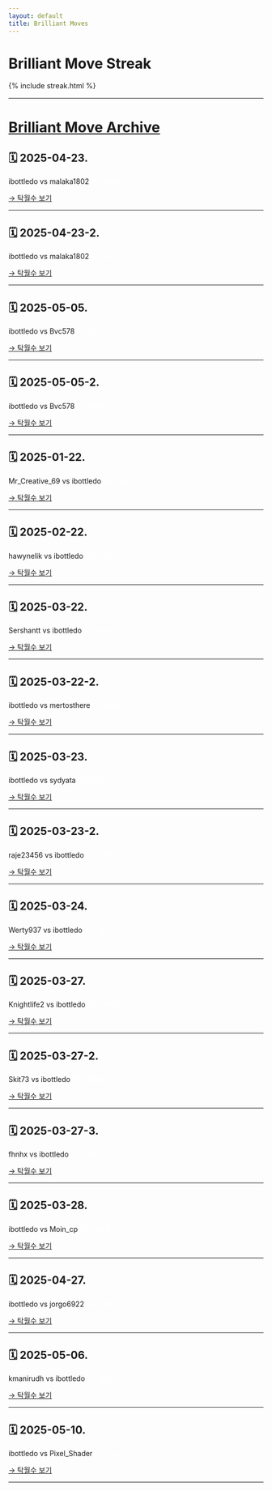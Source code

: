 ```yaml
---
layout: default
title: Brilliant Moves
---
```


<h1>Brilliant Move Streak</h1>
<div>
  {% include streak.html %}
</div>

<div style="margin-top: 16px;"></div>

---

# [Brilliant Move Archive](https://github.com/ibottledo/RecordMyBrilliancy/tree/main)

## 🗓 2025-04-23.
ibottledo vs malaka1802 <span style="color:#FFFFFF">34. Nxb3</span>

[→ 탁월수 보기](_posts/2025-04-23-brilliant.md)

---

## 🗓 2025-04-23-2.
ibottledo vs malaka1802 <span style="color:#FFFFFF">6. Bxf7+</span>

[→ 탁월수 보기](_posts/2025-04-23-brilliant-2.md)

---

## 🗓 2025-05-05.
ibottledo vs Bvc578 <span style="color:#FFFFFF">9. Bxf7+</span>

[→ 탁월수 보기](_posts/2025-05-05-brilliant.md)

---

## 🗓 2025-05-05-2.
ibottledo vs Bvc578 <span style="color:#FFFFFF">25. Rxg5</span>

[→ 탁월수 보기](_posts/2025-05-05-brilliant-2.md)

---

## 🗓 2025-01-22.
Mr_Creative_69 vs ibottledo <span style="color:#FFFFFF">24... Re1</span>

[→ 탁월수 보기](_posts/2025-01-22-brilliant.md)

---

## 🗓 2025-02-22.
hawynelik vs ibottledo <span style="color:#FFFFFF">38... Qf1+</span>

[→ 탁월수 보기](_posts/2025-02-22-brilliant.md)

---

## 🗓 2025-03-22.
Sershantt vs ibottledo <span style="color:#FFFFFF">11... Nxb4</span>

[→ 탁월수 보기](_posts/2025-03-22-brilliant.md)

---

## 🗓 2025-03-22-2.
ibottledo vs mertosthere <span style="color:#FFFFFF">14. Rxa4</span>

[→ 탁월수 보기](_posts/2025-03-22-brilliant-2.md)

---

## 🗓 2025-03-23.
ibottledo vs sydyata <span style="color:#FFFFFF">27. Rxb7+</span>

[→ 탁월수 보기](_posts/2025-03-23-brilliant.md)

---

## 🗓 2025-03-23-2.
raje23456 vs ibottledo <span style="color:#FFFFFF">17... Qe1+</span>

[→ 탁월수 보기](_posts/2025-03-23-brilliant-2.md)

---

## 🗓 2025-03-24.
Werty937 vs ibottledo <span style="color:#FFFFFF">19... g6</span>

[→ 탁월수 보기](_posts/2025-03-24-brilliant.md)

---

## 🗓 2025-03-27.
Knightlife2 vs ibottledo <span style="color:#FFFFFF">45... Nxf3+</span>

[→ 탁월수 보기](_posts/2025-03-27-brilliant.md)

---

## 🗓 2025-03-27-2.
Skit73 vs ibottledo <span style="color:#FFFFFF">19... Nxh3+</span>

[→ 탁월수 보기](_posts/2025-03-27-brilliant-2.md)

---

## 🗓 2025-03-27-3.
fhnhx vs ibottledo <span style="color:#FFFFFF">17... Rxd4</span>

[→ 탁월수 보기](_posts/2025-03-27-brilliant-3.md)

---

## 🗓 2025-03-28.
ibottledo vs Moin_cp <span style="color:#FFFFFF">20. Nxc6</span>

[→ 탁월수 보기](_posts/2025-03-28-brilliant.md)

---

## 🗓 2025-04-27.
ibottledo vs jorgo6922 <span style="color:#FFFFFF">23. Qe8+</span>

[→ 탁월수 보기](_posts/2025-04-27-brilliant.md)

---

## 🗓 2025-05-06.
kmanirudh vs ibottledo <span style="color:#FFFFFF">8... Bxf2+</span>

[→ 탁월수 보기](_posts/2025-05-06-brilliant.md)

---

## 🗓 2025-05-10.
ibottledo vs Pixel_Shader <span style="color:#FFFFFF">23. Rxe6</span>

[→ 탁월수 보기](_posts/2025-05-10-brilliant.md)

---

